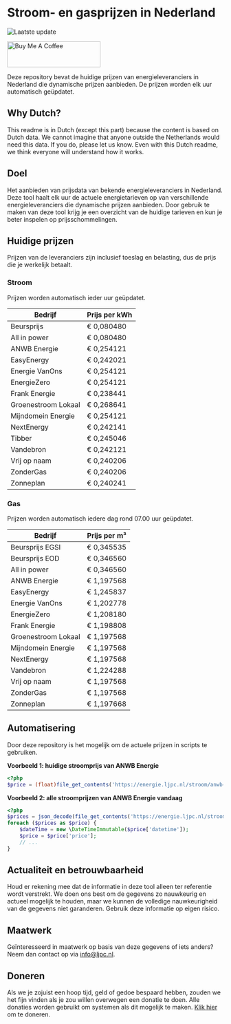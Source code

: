 # Stroom- en gasprijzen in Nederland

![Laatste update](https://img.shields.io/badge/laatste%20update-2025--06--05%2002%3A00%20CET-brightgreen)

<a href="https://www.buymeacoffee.com/Lars-" target="_blank"><img src="https://cdn.buymeacoffee.com/buttons/v2/default-orange.png" alt="Buy Me A Coffee" height="60" style="height: 60px !important;width: 217px !important;" ></a>

Deze repository bevat de huidige prijzen van energieleveranciers in Nederland die dynamische prijzen aanbieden. De prijzen worden elk uur automatisch geüpdatet.

## Why Dutch?

This readme is in Dutch (except this part) because the content is based on Dutch data. We cannot imagine that anyone outside the Netherlands would need this data. If you do, please let us know. Even with this Dutch readme, we think
everyone will understand how it works.

## Doel

Het aanbieden van prijsdata van bekende energieleveranciers in Nederland. Deze tool haalt elk uur de actuele energietarieven op van verschillende energieleveranciers die dynamische prijzen aanbieden. Door gebruik te maken van deze tool
krijg je een overzicht van de huidige tarieven en kun je beter inspelen op prijsschommelingen.

## Huidige prijzen

Prijzen van de leveranciers zijn inclusief toeslag en belasting, dus de prijs die je werkelijk betaalt.

### Stroom

Prijzen worden automatisch ieder uur geüpdatet.

 Bedrijf | Prijs per kWh 
---------|---------------
Beursprijs | € 0,080480
All in power | € 0,080480
ANWB Energie | € 0,254121
EasyEnergy | € 0,242021
Energie VanOns | € 0,254121
EnergieZero | € 0,254121
Frank Energie | € 0,238441
Groenestroom Lokaal | € 0,268641
Mijndomein Energie | € 0,254121
NextEnergy | € 0,242141
Tibber | € 0,245046
Vandebron | € 0,242121
Vrij op naam | € 0,240206
ZonderGas | € 0,240206
Zonneplan | € 0,240241


### Gas

Prijzen worden automatisch iedere dag rond 07.00 uur geüpdatet.

 Bedrijf | Prijs per m³ 
---------|--------------
Beursprijs EGSI | € 0,345535
Beursprijs EOD | € 0,346560
All in power | € 0,346560
ANWB Energie | € 1,197568
EasyEnergy | € 1,245837
Energie VanOns | € 1,202778
EnergieZero | € 1,208180
Frank Energie | € 1,198808
Groenestroom Lokaal | € 1,197568
Mijndomein Energie | € 1,197568
NextEnergy | € 1,197568
Vandebron | € 1,224288
Vrij op naam | € 1,197568
ZonderGas | € 1,197568
Zonneplan | € 1,197668


## Automatisering

Door deze repository is het mogelijk om de actuele prijzen in scripts te gebruiken.

**Voorbeeld 1: huidige stroomprijs van ANWB Energie**

```php
<?php
$price = (float)file_get_contents('https://energie.ljpc.nl/stroom/anwb-energie-nu.txt');

```

**Voorbeeld 2: alle stroomprijzen van ANWB Energie vandaag**

```php
<?php
$prices = json_decode(file_get_contents('https://energie.ljpc.nl/stroom/all-in-power-vandaag.json'),true);
foreach ($prices as $price) {
    $dateTime = new \DateTimeImmutable($price['datetime']);
    $price = $price['price'];
    // ...
}
```

## Actualiteit en betrouwbaarheid

Houd er rekening mee dat de informatie in deze tool alleen ter referentie wordt verstrekt. We doen ons best om de gegevens zo nauwkeurig en actueel mogelijk te houden, maar we kunnen de volledige nauwkeurigheid van de gegevens niet
garanderen. Gebruik deze informatie op eigen risico.

## Maatwerk

Geïnteresseerd in maatwerk op basis van deze gegevens of iets anders? Neem dan contact op
via [info@ljpc.nl](mailto:info@ljpc.nl?subject=Energie%20prijzen).

## Doneren

Als we je zojuist een hoop tijd, geld of gedoe bespaard hebben, zouden we het fijn vinden als je zou willen overwegen een
donatie te doen. Alle donaties worden gebruikt om systemen als dit mogelijk te
maken. [Klik hier](https://www.buymeacoffee.com/Lars-) om te doneren.
